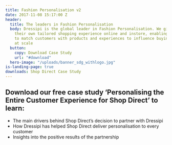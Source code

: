 ```yaml
---
title: Fashion Personalisation v2
date: 2017-11-08 15:17:00 Z
header:
  title: The leaders in Fashion Personalisation
  body: Dressipi is the global leader in Fashion Personalisation. We give each customer
    their own tailored shopping experience online and instore, enabling retailers
    to match customers with products and experiences to influence buying behaviour
    at scale
  button:
    copy: Download Case Study
    url: "#download"
  hero-image: "/uploads/banner_sdg_withlogo.jpg"
is-landing-page: true
downloads: Shop Direct Case Study
---
```


## Download our free case study ‘Personalising the Entire Customer Experience for Shop Direct’ to learn:

* The main drivers behind Shop Direct’s decision to partner with Dressipi
* How Dressipi has helped Shop Direct deliver personalisation to every customer
* Insights into the positive results of the partnership